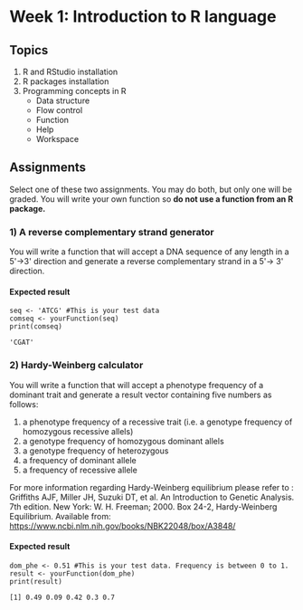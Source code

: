 # Week 1: Introduction to R language
## Topics
1. R and RStudio installation
2. R packages installation
3. Programming concepts in R
    - Data structure
    - Flow control
    - Function
    - Help
    - Workspace

## Assignments
Select one of these two assignments. You may do both, but only one will be graded. You will write your own function so <b>do not use a function from an R package.</b>

### 1) A reverse complementary strand generator
You will write a function that will accept a DNA sequence of any length in a 5'->3' direction and generate a reverse complementary strand in a 5'-> 3' direction.

#### Expected result

```
seq <- 'ATCG' #This is your test data
comseq <- yourFunction(seq)
print(comseq)

'CGAT'
```

### 2) Hardy-Weinberg calculator
You will write a function that will accept a phenotype frequency of a dominant trait and generate a result vector containing five numbers as follows:
1. a phenotype frequency of a recessive trait (i.e. a genotype frequency of homozygous recessive allels)
2. a genotype frequency of homozygous dominant allels
3. a genotype frequency of heterozygous
4. a frequency of dominant allele
5. a frequency of recessive allele

For more information regarding Hardy-Weinberg equilibrium please refer to :
Griffiths AJF, Miller JH, Suzuki DT, et al. An Introduction to Genetic Analysis. 7th edition. New York: W. H. Freeman; 2000. Box 24-2, Hardy-Weinberg Equilibrium. Available from: https://www.ncbi.nlm.nih.gov/books/NBK22048/box/A3848/


#### Expected result
```
dom_phe <- 0.51 #This is your test data. Frequency is between 0 to 1.
result <- yourFunction(dom_phe)
print(result)

[1] 0.49 0.09 0.42 0.3 0.7
```


